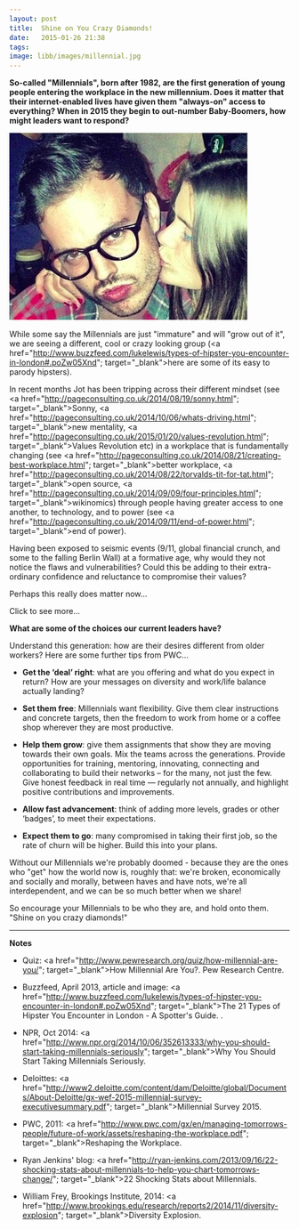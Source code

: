 ```yaml
---
layout: post
title:  Shine on You Crazy Diamonds!
date:   2015-01-26 21:38
tags:  
image: libb/images/millennial.jpg
---
```


**So-called "Millennials", born after 1982, are the first generation of young people entering the workplace in the new millennium. Does it matter that their internet-enabled lives have given them "always-on" access to everything? When in 2015 they begin to out-number Baby-Boomers, how might leaders want to respond?**

![](/libb/images/millennial.jpg)

While some say the Millennials are just "immature" and will "grow out of it", we are seeing a different, cool or crazy looking group (<a href="http://www.buzzfeed.com/lukelewis/types-of-hipster-you-encounter-in-london#.poZw05Xnd"; target="_blank">here are some of its easy to parody hipsters</a>).

In recent months Jot has been tripping across their different mindset (see <a href="http://pageconsulting.co.uk/2014/08/19/sonny.html"; target="_blank">Sonny</a>, <a href="http://pageconsulting.co.uk/2014/10/06/whats-driving.html"; target="_blank">new mentality</a>, <a href="http://pageconsulting.co.uk/2015/01/20/values-revolution.html"; target="_blank">Values Revolution</a> etc) in a workplace that is fundamentally changing (see <a href="http://pageconsulting.co.uk/2014/08/21/creating-best-workplace.html"; target="_blank">better workplace</a>, <a href="http://pageconsulting.co.uk/2014/08/22/torvalds-tit-for-tat.html"; target="_blank">open source</a>, <a href="http://pageconsulting.co.uk/2014/09/09/four-principles.html"; target="_blank">wikinomics</a>) through people having greater access to one another, to technology, and to power (see <a href="http://pageconsulting.co.uk/2014/09/11/end-of-power.html"; target="_blank">end of power</a>). 

Having been exposed to seismic events (9/11, global financial crunch, and some to the falling Berlin Wall) at a formative age, why would they not notice the flaws and vulnerabilities? Could this be adding to their extra-ordinary confidence and reluctance to compromise their values? 

Perhaps this really does matter now...

<div id="restOfArticle" style="display:none">
... this will become the largest group in the workplace, and it cannot function well until it is given greater flexibility, appreciation and collaboration than is currently available (<a href="http://www.pwc.com/gx/en/hr-management-services/publications/assets/pwc-engaging-and-empowering-millennials.pdf"; target="_blank">PWC, Follow up to NextGen, Jan 2015</a> ). And all the more since 75% of this now dominant group believe businesses are too fixated on their own agendas and not focused enough on helping to improve society (<a href="http://www2.deloitte.com/content/dam/Deloitte/global/Documents/About-Deloitte/gx-wef-2015-millennial-survey-executivesummary.pdf"; target="_blank">Deloitte Millennial Survey 2015</a>). <br><br> 
 
Adding challenge to those currently in charge in the US, is the unprecedented demographic shift from their own "white, entrepreneurial, God-fearing, American" mindset, to a "non-patriotic, economically conservative, atheist, less likely to vote, unlikely to watch TV or pay for music, happy to legalise marijuana and same sex marriage, 43% of us non-white" Millennial mindset.<br><br>

Further afield across 29 countries and 7800 of tomorrow's leaders, we find only a tiny 28 percent feel their  organization is making proper use of their skills. Is it sensible for us to allow tomorrow's leaders to feel disillusioned, unappreciated and ignored? <br><br>

Yet if we cut them some slack, how can we predict where the Millennials will take us. Those voracious consumers of social media seem justifiably to have concluded after recent scandals, that because "power corrupts", there is no point in voting or taking up leader positions. <br><br>

Being less comfortable with power, "being in power" or "being under the power of others", will Millennials try to create a world without leaders? Don't they then risk letting slip the good governance we have, and leaving the field open to mad people from the extremes. <br><br>

Perhaps our real challenge will be how to bring them together, whether through social media, or a democratic and meritocratic process, that can harness their greater collective power to improve the work and the world around us. This equates to offering them a new way to be leaders: non-machiavellian people who can build trust and unlock contributions from those around them.

</div>
<a onclick="showMoreOrLess(this,'restOfArticle');">Click to see more...</a> 

**What are some of the choices our current leaders have?**

Understand this generation: how are their desires different from older workers? Here are some further tips from PWC... 

* <b>Get the ‘deal’ right</b>: what are you offering and what do you expect in return? How are your messages on diversity and work/life balance actually landing? 

* <b>Set them free</b>: Millennials want flexibility. Give them clear instructions and concrete targets, then the freedom to work from home or a coffee shop wherever they are most productive.

* <b>Help them grow</b>: give them assignments that show they are moving towards their own goals. Mix the teams across the generations. Provide opportunities for training, mentoring, innovating, connecting and collaborating to build their networks – for the many, not just the few. Give honest feedback in real time — regularly not annually, and highlight positive contributions and improvements.

* <b>Allow fast advancement</b>: think of adding more levels, grades or other ‘badges’, to meet their expectations.

* <b>Expect them to go</b>: many compromised in taking their first job, so the rate of churn will be higher. Build this into your plans. 

Without our Millennials we're probably doomed - because they are the ones who "get" how the world now is, roughly that: we're broken, economically and socially and morally, between haves and have nots, we're all interdependent, and we can be so much better when we share! 

So encourage your Millennials to be who they are, and hold onto them. "Shine on you crazy diamonds!" 
__________________

<b>Notes</b>

* Quiz: <a href="http://www.pewresearch.org/quiz/how-millennial-are-you/"; target="_blank">How Millennial Are You?</a>. Pew Research Centre.

* Buzzfeed, April 2013, article and image: <a href="http://www.buzzfeed.com/lukelewis/types-of-hipster-you-encounter-in-london#.poZw05Xnd"; target="_blank">The 21 Types of Hipster You Encounter in London - A Spotter's Guide</a>. .

* NPR, Oct 2014: <a href="http://www.npr.org/2014/10/06/352613333/why-you-should-start-taking-millennials-seriously"; target="_blank">Why You Should Start Taking Millennials Seriously</a>. 

* Deloittes: <a href="http://www2.deloitte.com/content/dam/Deloitte/global/Documents/About-Deloitte/gx-wef-2015-millennial-survey-executivesummary.pdf"; target="_blank">Millennial Survey 2015</a>.

* PWC, 2011: <a href="http://www.pwc.com/gx/en/managing-tomorrows-people/future-of-work/assets/reshaping-the-workplace.pdf"; target="_blank">Reshaping the Workplace</a>.

* Ryan Jenkins' blog: <a href="http://ryan-jenkins.com/2013/09/16/22-shocking-stats-about-millennials-to-help-you-chart-tomorrows-change/"; target="_blank">22 Shocking Stats about Millennials</a>.

* William Frey, Brookings Institute, 2014: <a href="http://www.brookings.edu/research/reports2/2014/11/diversity-explosion"; target="_blank">Diversity Explosion</a>. 
